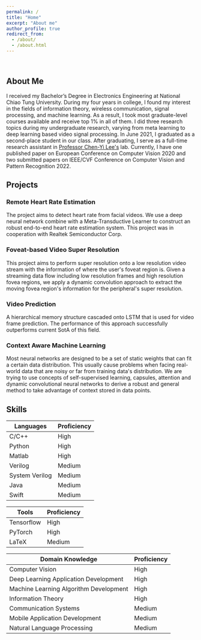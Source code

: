 ```yaml
---
permalink: /
title: "Home"
excerpt: "About me"
author_profile: true
redirect_from: 
  - /about/
  - /about.html
---
```

<br/>

## About Me
I received my Bachelor’s Degree in Electronics Engineering at National Chiao Tung University. During my four years in college, I found my interest in the fields of information theory, wireless communication, signal processing, and machine learning. As a result, I took most graduate-level courses available and receive top 1% in all of them. I did three research topics during my undergraduate research, varying from meta learning to deep learning based video signal processing. In June 2021, I graduated as a second-place student in our class. After graduating, I serve as a full-time research assistant in [Professor Chen-Yi Lee's](http://www.si2lab.org/faculty/) lab. Currently, I have one published paper on European Conference on Computer Vision 2020 and two submitted papers on IEEE/CVF Conference on Computer Vision and Pattern Recognition 2022.


## Projects
### Remote Heart Rate Estimation
The project aims to detect heart rate from facial videos. We use a deep neural network combine with a Meta-Transductive Learner to construct an robust end-to-end heart rate estimation system. This project was in cooperation with Realtek Semiconductor Corp.
### Foveat-based Video Super Resolution
This project aims to perform super resolution onto a low resolution video stream with the information of where the user's foveat region is. Given a streaming data flow including low resolution frames and high resolution fovea regions, we apply a dynamic convolution approach to extract the moving fovea region's information for the peripheral's super resolution.
### Video Prediction
A hierarchical memory structure cascaded onto LSTM that is used for video frame prediction. The performance of this approach successfully outperforms current SotA of this field.
### Context Aware Machine Learning
Most neural networks are designed to be a set of static weights that can fit a certain data distribution. This usually cause problems when facing real-world data that are noisy or far from training data's distribution. We are trying to use concepts of self-supervised learning, capsules, attention and dynamic convolutional neural networks to derive a robust and general method to take advantage of context stored in data points.


## Skills

| Languages                                               | Proficiency                                          |
| ------------------------------------------- | ----------------------------------------------------- |
| C/C++ | High |
| Python | High |
| Matlab | High |
| Verilog | Medium |
| System Verilog | Medium |
| Java | Medium |
| Swift | Medium |

| Tools                                                   | Proficiency                                          |
| ------------------------------------------- | ----------------------------------------------------- |
| Tensorflow | High |
| PyTorch | High |
| LaTeX | Medium |

| Domain Knowledge                                        | Proficiency                                          |
| ------------------------------------------- | ----------------------------------------------------- |
| Computer Vision | High |
| Deep Learning Application Development | High |
| Machine Learning Algorithm Development | High |
| Information Theory | High |
| Communication Systems | Medium |
| Mobile Application Development | Medium |
| Natural Language Processing | Medium |